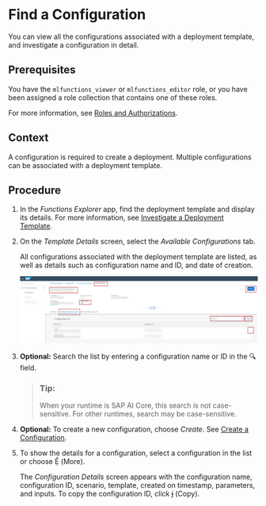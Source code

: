 <!-- loio642037f6d79944cb85807ff537fe7db2 -->

<link rel="stylesheet" type="text/css" href="css/sap-icons.css"/>

# Find a Configuration

You can view all the configurations associated with a deployment template, and investigate a configuration in detail.



<a name="loio642037f6d79944cb85807ff537fe7db2__prereq_b54_nld_cxc"/>

## Prerequisites

You have the `mlfunctions_viewer` or `mlfunctions_editor` role, or you have been assigned a role collection that contains one of these roles.

For more information, see [Roles and Authorizations](security-e4cf710.md#loio4ef8499d7a4945ec854e3b4590830bcc).



## Context

A configuration is required to create a deployment. Multiple configurations can be associated with a deployment template.



<a name="loio642037f6d79944cb85807ff537fe7db2__steps_fln_kz4_2rb"/>

## Procedure

1.  In the *Functions Explorer* app, find the deployment template and display its details. For more information, see [Investigate a Deployment Template](investigate-a-deployment-template-0f68ee0.md).

2.  On the *Template Details* screen, select the *Available Configurations* tab.

    All configurations associated with the deployment template are listed, as well as details such as configuration name and ID, and date of creation.

    ![List of available configurations for a deployment template, with key features highlighted.](images/Image_AIL_FE_Create_Config_Dep_dcc755a.png)

3.  **Optional:** Search the list by entering a configuration name or ID in the :mag: field.

    > ### Tip:  
    > When your runtime is SAP AI Core, this search is not case-sensitive. For other runtimes, search may be case-sensitive.

4.  **Optional:** To create a new configuration, choose *Create*. See [Create a Configuration](create-a-configuration-03fa29f.md).

5.  To show the details for a configuration, select a configuration in the list or choose <span class="SAP-icons-V5"></span> \(More\).

    The *Configuration Details* screen appears with the configuration name, configuration ID, scenario, template, created on timestamp, parameters, and inputs. To copy the configuration ID, click <span class="SAP-icons-V5"></span> \(Copy\).


